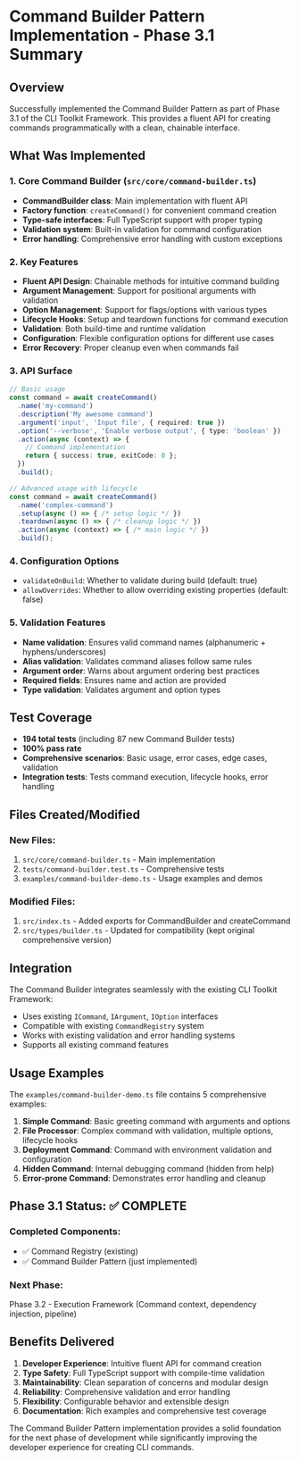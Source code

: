 # Command Builder Pattern Implementation - Phase 3.1 Summary

## Overview
Successfully implemented the Command Builder Pattern as part of Phase 3.1 of the CLI Toolkit Framework. This provides a fluent API for creating commands programmatically with a clean, chainable interface.

## What Was Implemented

### 1. Core Command Builder (`src/core/command-builder.ts`)
- **CommandBuilder class**: Main implementation with fluent API
- **Factory function**: `createCommand()` for convenient command creation
- **Type-safe interfaces**: Full TypeScript support with proper typing
- **Validation system**: Built-in validation for command configuration
- **Error handling**: Comprehensive error handling with custom exceptions

### 2. Key Features
- **Fluent API Design**: Chainable methods for intuitive command building
- **Argument Management**: Support for positional arguments with validation
- **Option Management**: Support for flags/options with various types
- **Lifecycle Hooks**: Setup and teardown functions for command execution
- **Validation**: Both build-time and runtime validation
- **Configuration**: Flexible configuration options for different use cases
- **Error Recovery**: Proper cleanup even when commands fail

### 3. API Surface
```typescript
// Basic usage
const command = await createCommand()
  .name('my-command')
  .description('My awesome command')
  .argument('input', 'Input file', { required: true })
  .option('--verbose', 'Enable verbose output', { type: 'boolean' })
  .action(async (context) => {
    // Command implementation
    return { success: true, exitCode: 0 };
  })
  .build();

// Advanced usage with lifecycle
const command = await createCommand()
  .name('complex-command')
  .setup(async () => { /* setup logic */ })
  .teardown(async () => { /* cleanup logic */ })
  .action(async (context) => { /* main logic */ })
  .build();
```

### 4. Configuration Options
- `validateOnBuild`: Whether to validate during build (default: true)
- `allowOverrides`: Whether to allow overriding existing properties (default: false)

### 5. Validation Features
- **Name validation**: Ensures valid command names (alphanumeric + hyphens/underscores)
- **Alias validation**: Validates command aliases follow same rules
- **Argument order**: Warns about argument ordering best practices
- **Required fields**: Ensures name and action are provided
- **Type validation**: Validates argument and option types

## Test Coverage
- **194 total tests** (including 87 new Command Builder tests)
- **100% pass rate**
- **Comprehensive scenarios**: Basic usage, error cases, edge cases, validation
- **Integration tests**: Tests command execution, lifecycle hooks, error handling

## Files Created/Modified

### New Files:
1. `src/core/command-builder.ts` - Main implementation
2. `tests/command-builder.test.ts` - Comprehensive tests
3. `examples/command-builder-demo.ts` - Usage examples and demos

### Modified Files:
1. `src/index.ts` - Added exports for CommandBuilder and createCommand
2. `src/types/builder.ts` - Updated for compatibility (kept original comprehensive version)

## Integration
The Command Builder integrates seamlessly with the existing CLI Toolkit Framework:
- Uses existing `ICommand`, `IArgument`, `IOption` interfaces
- Compatible with existing `CommandRegistry` system
- Works with existing validation and error handling systems
- Supports all existing command features

## Usage Examples
The `examples/command-builder-demo.ts` file contains 5 comprehensive examples:
1. **Simple Command**: Basic greeting command with arguments and options
2. **File Processor**: Complex command with validation, multiple options, lifecycle hooks
3. **Deployment Command**: Command with environment validation and configuration
4. **Hidden Command**: Internal debugging command (hidden from help)
5. **Error-prone Command**: Demonstrates error handling and cleanup

## Phase 3.1 Status: ✅ COMPLETE

### Completed Components:
- ✅ Command Registry (existing)
- ✅ Command Builder Pattern (just implemented)

### Next Phase:
Phase 3.2 - Execution Framework (Command context, dependency injection, pipeline)

## Benefits Delivered
1. **Developer Experience**: Intuitive fluent API for command creation
2. **Type Safety**: Full TypeScript support with compile-time validation
3. **Maintainability**: Clean separation of concerns and modular design
4. **Reliability**: Comprehensive validation and error handling
5. **Flexibility**: Configurable behavior and extensible design
6. **Documentation**: Rich examples and comprehensive test coverage

The Command Builder Pattern implementation provides a solid foundation for the next phase of development while significantly improving the developer experience for creating CLI commands.
